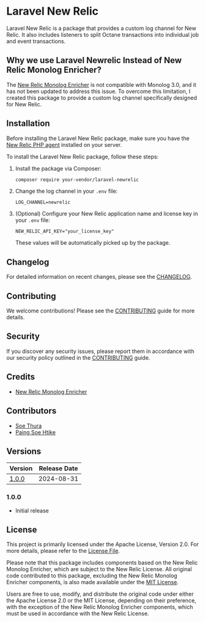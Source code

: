 # Laravel New Relic

Laravel New Relic is a package that provides a custom log channel for New Relic. It also includes listeners to split Octane transactions into individual job and event transactions.

## Why we use Laravel Newrelic Instead of New Relic Monolog Enricher?

The [New Relic Monolog Enricher](https://github.com/newrelic/newrelic-monolog-logenricher-php) is not compatible with Monolog 3.0, and it has not been updated to address this issue. To overcome this limitation, I created this package to provide a custom log channel specifically designed for New Relic.

## Installation

Before installing the Laravel New Relic package, make sure you have the [New Relic PHP agent](https://docs.newrelic.com/docs/agents/php-agent/getting-started/introduction-new-relic-php) installed on your server.

To install the Laravel New Relic package, follow these steps:

1. Install the package via Composer:

   ```bash
   composer require your-vendor/laravel-newrelic
   ```
2. Change the log channel in your `.env` file:

   ```env
   LOG_CHANNEL=newrelic
   ```

3. (Optional) Configure your New Relic application name and license key in your `.env` file:

   ```env
   NEW_RELIC_API_KEY="your_license_key"
   ```

   These values will be automatically picked up by the package.


## Changelog

For detailed information on recent changes, please see the [CHANGELOG](CHANGELOG.md).

## Contributing

We welcome contributions! Please see the [CONTRIBUTING](CONTRIBUTING.md) guide for more details.

## Security

If you discover any security issues, please report them in accordance with our security policy outlined in the [CONTRIBUTING](CONTRIBUTING.md) guide.

## Credits

- [New Relic Monolog Enricher](https://github.com/newrelic/newrelic-monolog-logenricher-php)

## Contributors

- [Soe Thura](https://github.com/thixpin)
- [Paing Soe Htike](https://github.com/paisoedev)

## Versions

| Version       | Release Date |
|---------------|--------------|
| [1.0.0](#100) | 2024-08-31   |

### 1.0.0

- Initial release

## License

This project is primarily licensed under the Apache License, Version 2.0. For more details, please refer to the [License File](LICENSE.md).

Please note that this package includes components based on the New Relic Monolog Enricher, which are subject to the New Relic License. All original code contributed to this package, excluding the New Relic Monolog Enricher components, is also made available under the [MIT License](MIT-LICENSE.md).

Users are free to use, modify, and distribute the original code under either the Apache License 2.0 or the MIT License, depending on their preference, with the exception of the New Relic Monolog Enricher components, which must be used in accordance with the New Relic License.

